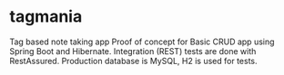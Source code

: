 # tagmania
Tag based note taking app
Proof of concept for Basic CRUD app using Spring Boot and Hibernate.
Integration (REST) tests are done with RestAssured.
Production database is MySQL, H2 is used for tests.
